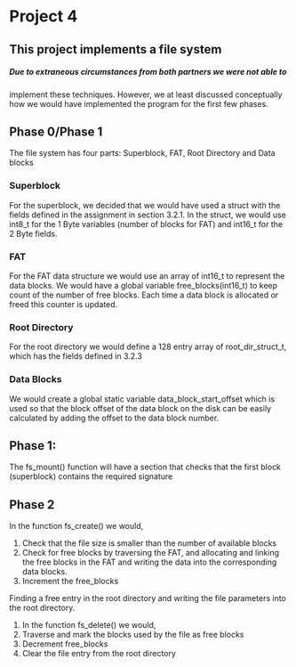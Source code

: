 # Project 4
## This project implements a file system 
##### Due to extraneous circumstances from both partners we were not able to 
implement these techniques. However, we at least discussed conceptually how we 
would have implemented the program for the first few phases. 

## Phase 0/Phase 1
The file system has four parts: Superblock, FAT, Root Directory and Data 
 blocks
 
### Superblock
For the superblock, we decided that we would have used a struct with the fields 
defined in the assignment in section 3.2.1. In the struct, we would use int8_t 
for the 1 Byte variables (number of blocks for FAT) and int16_t for the 2 Byte 
fields. 

### FAT
For the FAT data structure we would use an array of int16_t  to represent the 
data blocks. We would have a global variable free_blocks(int16_t)  to keep 
count of the number of free blocks. Each time a data block is allocated or 
freed this counter is updated.
 
### Root Directory
For the root directory we would define a 128 entry array of root_dir_struct_t, 
which has the fields defined in 3.2.3

### Data Blocks
We would create a global static variable data_block_start_offset which is used 
so that the block offset of the data block on the disk can be easily calculated 
by adding the offset to the data block number.

## Phase 1: 
The fs_mount() function will have a section that checks that the first block 
(superblock) contains the required signature

## Phase 2
In the function fs_create() we would,

1. Check that the file size is smaller than the number of available blocks
2. Check for free blocks by traversing the FAT, and allocating and linking the 
free blocks in the FAT and writing the data into the corresponding data blocks.
3. Increment the free_blocks

Finding a free entry in the root directory and writing the file parameters into 
the root directory. 

1. In the function fs_delete() we would, 
2. Traverse and mark the blocks used by the file as free blocks
3. Decrement free_blocks
4. Clear the file entry from the root directory
